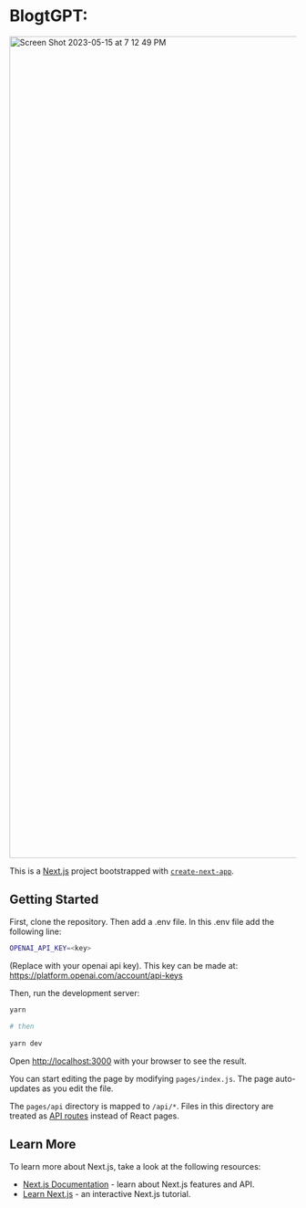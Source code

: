 # BlogtGPT:

<img width="1440" alt="Screen Shot 2023-05-15 at 7 12 49 PM" src="https://github.com/stevenmouk/BlogGPT/assets/70982072/a12772b8-0f3a-4fd8-ade2-31308b411224">



This is a [Next.js](https://nextjs.org/) project bootstrapped with [`create-next-app`](https://github.com/vercel/next.js/tree/canary/packages/create-next-app).


## Getting Started

First, clone the repository. Then add a .env file. In this .env file add the following line:

```bash
OPENAI_API_KEY=<key>
```

(Replace <key> with your openai api key). This key can be made at: https://platform.openai.com/account/api-keys
  
  


Then, run the development server:

```bash
yarn
  
# then
  
yarn dev
```

Open [http://localhost:3000](http://localhost:3000) with your browser to see the result.

You can start editing the page by modifying `pages/index.js`. The page auto-updates as you edit the file.



The `pages/api` directory is mapped to `/api/*`. Files in this directory are treated as [API routes](https://nextjs.org/docs/api-routes/introduction) instead of React pages.

## Learn More

To learn more about Next.js, take a look at the following resources:

- [Next.js Documentation](https://nextjs.org/docs) - learn about Next.js features and API.
- [Learn Next.js](https://nextjs.org/learn) - an interactive Next.js tutorial.

